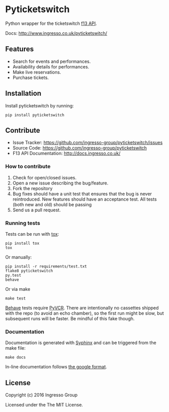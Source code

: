Pyticketswitch
==============

Python wrapper for the ticketswitch [f13 API](http://docs.ingresso.co.uk/).

Docs: http://www.ingresso.co.uk/pyticketswitch/

Features
--------

- Search for events and performances.
- Availability details for performances.
- Make live reservations.
- Purchase tickets.

Installation
------------

Install pyticketswitch by running:

```
pip install pyticketswitch
```

Contribute
----------

- Issue Tracker: https://github.com/ingresso-group/pyticketswitch/issues
- Source Code: https://github.com/ingresso-group/pyticketswitch
- F13 API Documentation: http://docs.ingresso.co.uk/

### How to contribute ###

1. Check for open/closed issues.
2. Open a new issue describing the bug/feature.
3. Fork the repository
4. Bug fixes should have a unit test that ensures that the bug is never
   reintroduced. New features should have an acceptance test. All tests (both
   new and old) should be passing
5. Send us a pull request.

### Running tests ###

Tests can be run with [tox](https://pypi.python.org/pypi/tox):

```
pip install tox
tox
```

Or manually:

```
pip install -r requirements/test.txt
flake8 pyticketswitch
py.test
behave
```

Or via make

```
make test
```

[Behave](http://pythonhosted.org/behave/) tests require 
[PyVCR](https://github.com/kevin1024/vcrpy). There are intentionally no
cassettes shipped with the repo (to avoid an echo chamber), so the first run
might be slow, but subsequent runs will be faster. Be mindful of this fake
though.


### Documentation ###
Documentation is generated with [Syphinx](http://www.sphinx-doc.org/en/stable/)
and can be triggered from the make file:

```
make docs
```

In-line documentation follows 
[the google format](http://sphinxcontrib-napoleon.readthedocs.io/en/latest/example_google.html).


License
-------

Copyright (c) 2016 Ingresso Group

Licensed under the The MIT License.
